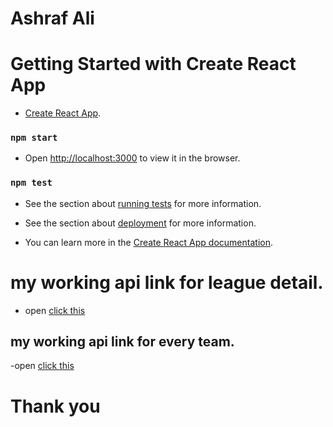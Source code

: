 
# Ashraf Ali

# Getting Started with Create React App

- [Create React App](https://github.com/facebook/create-react-app).

### `npm start`

- Open [http://localhost:3000](http://localhost:3000) to view it in the browser.

### `npm test`

- See the section about [running tests](https://facebook.github.io/create-react-app/docs/running-tests) for more information.

- See the section about [deployment](https://facebook.github.io/create-react-app/docs/deployment) for more information.

- You can learn more in the [Create React App documentation](https://facebook.github.io/create-react-app/docs/getting-started).

# my working api link for league detail.

- open [click this](https://www.thesportsdb.com/api/v1/json/1/search_all_teams.php?l=English%20Premier%20League)

## my working api link for every team.

-open [click this](`https://www.thesportsdb.com/api/v1/json/1/lookupteam.php?id=${idTeam}`)


# Thank you 
